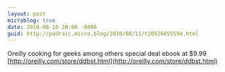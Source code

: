 ```yaml
---
layout: post
microblog: true
date: 2010-08-10 20:00 -0400
guid: http://padraic.micro.blog/2010/08/11/t20926055594.html
---
```

Oreilly cooking for geeks among others special deal ebook at $9.99 [http://oreilly.com/store/ddbst.html](http://oreilly.com/store/ddbst.html)
